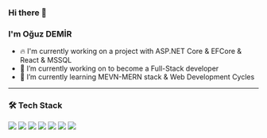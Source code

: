 

<!--
**mechanicworld/mechanicworld** is a ✨ _special_ ✨ repository because its `README.md` (this file) appears on your GitHub profile.

Here are some ideas to get you started:



- 👯 I’m looking to collaborate on ...
- 🤔 I’m looking for help with ...
- 💬 Ask me about ...
- 📫 How to reach me: ...
- 😄 Pronouns: ...
- ⚡ Fun fact: ...
-->

### Hi there 👋
### I'm Oğuz DEMİR


- :fire: I'm currently working on a project with  ASP.NET Core & EFCore & React & MSSQL
- 🔭 I’m currently working on to become a Full-Stack developer
- 🌱 I’m currently learning MEVN-MERN stack & Web Development Cycles


---

### 🛠  Tech Stack

<img src="https://img.shields.io/badge/-.Net%20-%234D3CA6"></img>
<img src="https://img.shields.io/badge/-Javascript-f0da50"></img>
<img src="https://img.shields.io/badge/-React-7ddfff"></img>
<img src="https://img.shields.io/badge/-Vue-40b682"></img>
<img src="https://img.shields.io/badge/-Node.js-green"></img>
<img src="https://img.shields.io/badge/-MongoDB-brightgreen"></img>
<img src="https://img.shields.io/badge/-Python-blue"></img>



